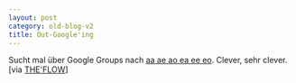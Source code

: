 ```yaml
---
layout: post
category: old-blog-v2
title: Out-Google'ing
---
```


Sucht mal über Google Groups nach [aa ae ao ea ee eo](http://groups.google.com/groups?q=aa%20ae%20ao%20ea%20ee%20eo&selm=3e0d404c.0207261202.a0246c1%40posting.google.com). Clever, sehr clever. [via [THE'FLOW](http://theflow.de/)]
